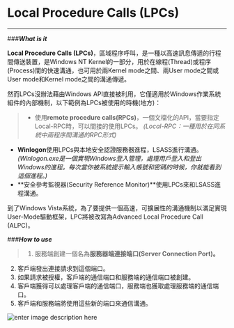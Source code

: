 
**Local Procedure Calls (LPCs)**
======================
-------------------------------------------------------

###***What is it***

**Local Procedure Calls (LPCs)**，區域程序呼叫，是一種以高速訊息傳遞的行程間傳送裝置，是Windows NT Kernel的一部分，用於在線程(Thread)或程序(Process)間的快速溝通，也可用於兩Kernel mode之間、兩User mode之間或User mode和Kernel mode之間的溝通傳遞。

然而LPCs沒辦法藉由Windows API直接被利用，它僅適用於Windows作業系統組件的內部機制，以下範例為LPCs被使用的時機(地方)：

> + 使用**remote procedure calls(RPCs)**，一個文檔化的API，當要指定Local-RPC時，可以間接的使用LPCs。
*(Local-RPC：一種用於在同系統中兩程序間溝通的RPC形式)*
+ **Winlogon**使用LPCs與本地安全認證服務器進程，LSASS進行溝通。
*(Winlogon.exe是一個實現Windows登入管理，處理用戶登入和登出Windows的進程。每次當你被系統提示輸入帳號和密碼的時候，你就能看到這個進程。)*
+ **安全參考監視器(Security Reference Monitor)**使用LPCs來和LSASS進程溝通。

到了Windows Vista系統，為了要提供一個高速，可擴展性的溝通機制以滿足實現User-Mode驅動框架，LPC將被改寫為Advanced Local Procedure Call (ALPC)。

###***How to use***

> 1. 服務端創建一個名為**服務器端連接端口(Server Connection Port)。**
2. 客戶端發出連接請求到這個端口。
3. 如果請求被授權，客戶端的通信端口和服務端的通信端口被創建。
4. 客戶端獲得可以處理客戶端的通信端口，服務端也獲取處理服務端的通信端口。
5. 客戶端和服務端將使用這些新的端口來通信溝通。

![enter image description here](http://i.imgur.com/56ATfQK.jpg)
